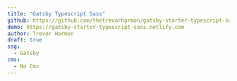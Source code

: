 ```yaml
---
title: "Gatsby Typescript Sass"
github: https://github.com/thetrevorharmon/gatsby-starter-typescript-sass
demo: https://gatsby-starter-typescript-sass.netlify.com
author: Trevor Harmon
draft: true
ssg:
  - Gatsby
cms:
  - No Cms
---
```

